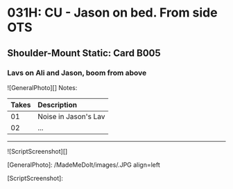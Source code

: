 # 031H: CU - Jason on bed. From side OTS

## Shoulder-Mount Static: Card B005

### Lavs on Ali and Jason, boom from above

![GeneralPhoto][]
Notes: 

| Takes | Description |
|:---|:----|
| 01 | Noise in Jason's Lav |
| 02 | ... |

----

![ScriptScreenshot][]


[GeneralPhoto]:  /MadeMeDoIt/images/.JPG align=left

[ScriptScreenshot]: 